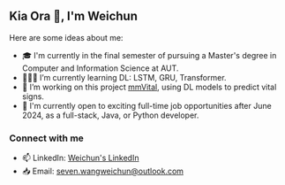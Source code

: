 ## Kia Ora 👋, I'm Weichun


Here are some ideas about me:

- 🎓 I'm currently in the final semester of pursuing a Master's degree in Computer and Information Science at AUT.
- 👨🏼‍💻 I’m currently learning DL: LSTM, GRU, Transformer.
- 👯 I’m working on this project <a href='https://github.com/Ubiweb-lab/mmVital.git'>mmVital</a>, using DL models to predict vital signs.
- 🤔 I'm currently open to exciting full-time job opportunities after June 2024, as a full-stack, Java, or Python developer.

### Connect with me
- 📫 LinkedIn: <a href='www.linkedin.com/in/weichun-wang'>Weichun's LinkedIn<a/>
- 📥 Email: seven.wangweichun@outlook.com

